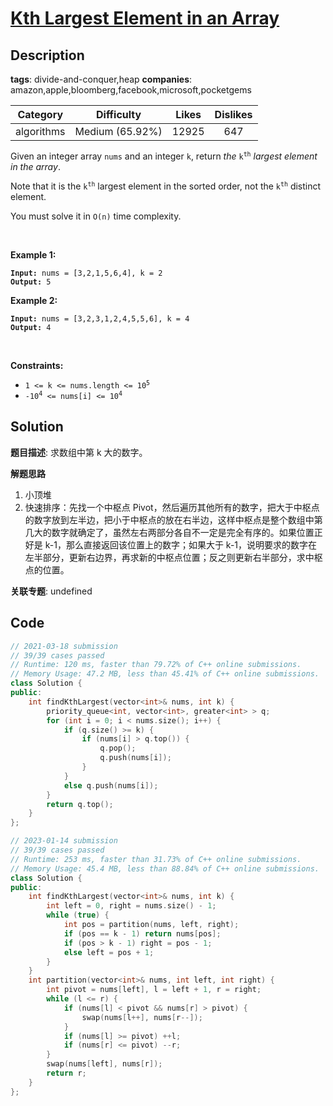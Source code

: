 # [Kth Largest Element in an Array](https://leetcode.com/problems/kth-largest-element-in-an-array/description/)

## Description

**tags**: divide-and-conquer,heap
**companies**: amazon,apple,bloomberg,facebook,microsoft,pocketgems

| Category | Difficulty | Likes | Dislikes |
| :------: | :--------: | :---: | :------: |
| algorithms | Medium (65.92%) | 12925 | 647 |

<p>Given an integer array <code>nums</code> and an integer <code>k</code>, return <em>the</em> <code>k<sup>th</sup></code> <em>largest element in the array</em>.</p>

<p>Note that it is the <code>k<sup>th</sup></code> largest element in the sorted order, not the <code>k<sup>th</sup></code> distinct element.</p>

<p>You must solve it in <code>O(n)</code> time complexity.</p>

<p>&nbsp;</p>
<p><strong class="example">Example 1:</strong></p>
<pre><code><strong>Input:</strong> nums = [3,2,1,5,6,4], k = 2
<strong>Output:</strong> 5</code></pre><p><strong class="example">Example 2:</strong></p>
<pre><code><strong>Input:</strong> nums = [3,2,3,1,2,4,5,5,6], k = 4
<strong>Output:</strong> 4</code></pre>
<p>&nbsp;</p>
<p><strong>Constraints:</strong></p>

<ul>
	<li><code>1 &lt;= k &lt;= nums.length &lt;= 10<sup>5</sup></code></li>
	<li><code>-10<sup>4</sup> &lt;= nums[i] &lt;= 10<sup>4</sup></code></li>
</ul>



## Solution

**题目描述**: 求数组中第 k 大的数字。

**解题思路**

1. 小顶堆
2. 快速排序：先找一个中枢点 Pivot，然后遍历其他所有的数字，把大于中枢点的数字放到左半边，把小于中枢点的放在右半边，这样中枢点是整个数组中第几大的数字就确定了，虽然左右两部分各自不一定是完全有序的。如果位置正好是 k-1，那么直接返回该位置上的数字；如果大于 k-1，说明要求的数字在左半部分，更新右边界，再求新的中枢点位置；反之则更新右半部分，求中枢点的位置。

**关联专题**: undefined

## Code

```cpp
// 2021-03-18 submission
// 39/39 cases passed
// Runtime: 120 ms, faster than 79.72% of C++ online submissions.
// Memory Usage: 47.2 MB, less than 45.41% of C++ online submissions.
class Solution {
public:
    int findKthLargest(vector<int>& nums, int k) {
        priority_queue<int, vector<int>, greater<int> > q;
        for (int i = 0; i < nums.size(); i++) {
            if (q.size() >= k) {
                if (nums[i] > q.top()) {
                    q.pop();
                    q.push(nums[i]);
                }
            }
            else q.push(nums[i]);
        }
        return q.top();
    }
};
```

```cpp
// 2023-01-14 submission
// 39/39 cases passed
// Runtime: 253 ms, faster than 31.73% of C++ online submissions.
// Memory Usage: 45.4 MB, less than 88.84% of C++ online submissions.
class Solution {
public:
    int findKthLargest(vector<int>& nums, int k) {
        int left = 0, right = nums.size() - 1;
        while (true) {
            int pos = partition(nums, left, right);
            if (pos == k - 1) return nums[pos];
            if (pos > k - 1) right = pos - 1;
            else left = pos + 1;
        }
    }
    int partition(vector<int>& nums, int left, int right) {
        int pivot = nums[left], l = left + 1, r = right;
        while (l <= r) {
            if (nums[l] < pivot && nums[r] > pivot) {
                swap(nums[l++], nums[r--]);
            }
            if (nums[l] >= pivot) ++l;
            if (nums[r] <= pivot) --r;
        }
        swap(nums[left], nums[r]);
        return r;
    }
};
```
